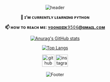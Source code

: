<div align="center">

![header](https://capsule-render.vercel.app/api?type=waving&color=auto&height=250&section=header&text=Welcome!%20&fontSize=85&fontAlignY=40&desc=Enjoy%20My%20GitHub:D&descSize=20&descAlign=50)
<div align="center">

 **🌱 ɪ’ᴍ ᴄᴜʀʀᴇɴᴛʟʏ ʟᴇᴀʀɴɪɴɢ ᴘʏᴛʜᴏɴ**
 
 **📫 ʜᴏᴡ ᴛᴏ ʀᴇᴀᴄʜ ᴍᴇ: ʏᴏᴏɴᴅɪɪᴋ𝟿𝟻𝟶𝟼@ɢᴍᴀɪʟ.ᴄᴏᴍ**
 
[![Anurag's GitHub stats](https://github-readme-stats.vercel.app/api?username=YoonDii&theme=buefy&show_icons=true)](https://github.com/anuraghazra/github-readme-stats)

[![Top Langs](https://github-readme-stats.vercel.app/api/top-langs/?username=YoonDii&theme=buefy)](https://github.com/anuraghazra/github-readme-stats)

[<img src='https://cdn.jsdelivr.net/npm/simple-icons@3.0.1/icons/github.svg' alt='github' height='40'>](https://github.com/YoonDii) 
[<img src='https://cdn.jsdelivr.net/npm/simple-icons@3.0.1/icons/instagram.svg' alt='instagram' height='40'>](https://www.instagram.com/@yy_oonj/) 

![Footer](https://capsule-render.vercel.app/api?type=waving&color=auto&height=150&section=footer)
</div>
